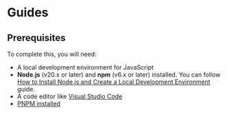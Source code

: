<!--
 * Made with ❤️ and adobo by Kurocado Studio
 * Copyright (c) 2024. All Rights Reserved.
 *
 * Learn more about Kurocado Studio: {@link https://www.kurocado.studio}
 *
 * Explore our open-source projects: {@link https://github.com/kurocado-studio}
-->

# Guides

## Prerequisites

To complete this, you will need:

- A local development environment for JavaScript
- **Node.js** (v20.x or later) and **npm** (v6.x or later) installed. You can follow
  [How to Install Node.js and Create a Local Development Environment](https://www.digitalocean.com/community/tutorial_series/how-to-install-node-js-and-create-a-local-development-environment)
  guide.
- A code editor like [Visual Studio Code](https://code.visualstudio.com/download)
- [PNPM installed](https://pnpm.io/installation)
